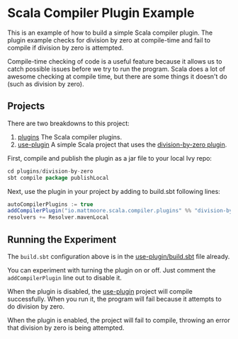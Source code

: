 # Scala Compiler Plugin Example

This is an example of how to build a simple Scala compiler plugin. The plugin example checks for division by zero at compile-time and fail to compile if division by zero is attempted.

Compile-time checking of code is a useful feature because it allows us to catch possible issues before we try to run the program. Scala does a lot of awesome checking at compile time, but there are some things it doesn't do (such as division by zero).

## Projects

There are two breakdowns to this project:

1. [plugins](plugins) The Scala compiler plugins.
1. [use-plugin](use-plugin) A simple Scala project that uses the [division-by-zero plugin](plugins/division-by-zero).

First, compile and publish the plugin as a jar file to your local Ivy repo:

```scala
cd plugins/division-by-zero
sbt compile package publishLocal
```

Next, use the plugin in your project by adding to build.sbt following lines:

```scala
autoCompilerPlugins := true
addCompilerPlugin("io.mattmoore.scala.compiler.plugins" %% "division-by-zero" % "0.0.1-SNAPSHOT")
resolvers += Resolver.mavenLocal
```

## Running the Experiment

The `build.sbt` configuration above is in the [use-plugin/build.sbt](use-plugin/build.sbt) file already.

You can experiment with turning the plugin on or off. Just comment the `addCompilerPlugin` line out to disable it.

When the plugin is disabled, the [use-plugin](use-plugin) project will compile successfully. When you run it, the program will fail because it attempts to do division by zero.

When the plugin is enabled, the project will fail to compile, throwing an error that division by zero is being attempted.
